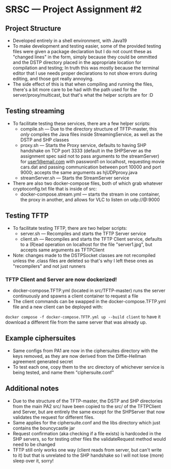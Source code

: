 # SRSC — Project Assignment #2

## Project Structure
- Developed entirely in a shell environment, with Java19
- To make development and testing easier, some of the provided testing files were given a package declaration but I do not count these as "changed lines" in the form, simply because they could be ommitted and the DSTP directory placed in the appropriate location for compilation and testing; In truth this was mostly because the terminal editor that I use needs proper declarations to not show errors during editing, and those got really annoying.
- The side effect of this is that when compiling and running the files, there's a bit more care to be had with the path used for the server/proxy/multicast, but that's what the helper scripts are for :D

## Testing streaming
- To facilitate testing these services, there are a few helper scripts:
    * compile.sh — Due to the directory structure of TFTP-master, this _*only*_ compiles the Java files inside StreamingService, as well as the DSTP and SHP classes
    * proxy.sh — Starts the Proxy service, defaults to having SHP handshake on TCP port 3333 (default in the SHPServer as the assignment spec said not to pass arguments to the streamServer) for user1@email.com with password1 on localhost, requesting movie cars.dat and passing communication between port 10000 and port 9000; accepts the same arguments as hjUDPproxy.java
    * streamServer.sh — Starts the StreamServer service
- There are also two docker-compose files, both of which grab whatever cryptoconfig.txt file that is inside of src:
    * docker-compose.stream.yml — starts the stream in one container, the proxy in another, and allows for VLC to listen on udp://@:9000
    
## Testing TFTP
- To facilitate testing TFTP, there are two helper scripts:
    * server.sh — Recompiles and starts the TFTP Server service
    * client.sh — Recompiles and starts the TFTP Client service, defaults to a (R)ead operation on localhost for the file "server1.jpg", but accepts same arguments as TFTPClient
- Note: changes made to the DSTPSocket classes are not recompiled unless the .class files are deleted so that's why I left these ones as "recompilers" and not just runners
### TFTP Client and Server are now dockerized!
* docker-compose.TFTP.yml (located in src/TFTP-master) runs the server continuously and spawns a client container to request a file
* The client commands can be swapped in the docker-compose.TFTP.yml file and a new client can be deployed with:

```docker compose -f docker-compose.TFTP.yml up --build client```
to have it download a different file from the same server that was already up.

## Example ciphersuites
- Same configs from PA1 are now in the ciphersuites directory with the keys removed, as they are now derived from the Diffie-Hellman agreement generated secret
- To test each one, copy them to the src directory of whichever service is being tested, and name them "ciphersuite.conf"

## Additional notes
- Due to the structure of the TFTP-master, the DSTP and SHP directories from the main PA2 src/ have been copied to the src/ of the TFTPClient and Server, but are entirely the same except for the SHPServer that now validates the request for different files.
- Same applies for the ciphersuite.conf and the libs directory which just contains the bouncycastle jar
- Request confirmation (aka checking if a file exists) is hardcoded in the SHP servers, so for testing other files the validateRequest method would need to be changed
- TFTP still only works one way (client reads from server, but can't write to it) but that is unrelated to the SHP handshake so I will not lose (more) sleep over it, sorry!
